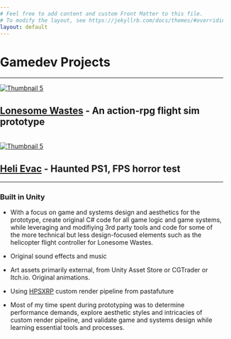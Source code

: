 ```yaml
---
# Feel free to add content and custom Front Matter to this file.
# To modify the layout, see https://jekyllrb.com/docs/themes/#overriding-theme-defaults
layout: default
---
```

# Gamedev Projects
<style>
  body {
    position: relative;
    height: 100vh; /* Full viewport height */
    margin: 0;
    padding: 0;
  }

  body::before {
    content: "";
    position: absolute;
    top: 0;
    left: 0;
    width: 100%;
    height: 100%;
    background-image: url('/assets/media/images/backgrounds/txw_background_01_large.jpg');
    background-size: cover; /* Stretches the image while maintaining aspect ratio */
    background-repeat: no-repeat;
    background-position: center center;
    opacity: 0.3; /* Adjust the opacity here */
    z-index: -1; /* Ensures the background is behind the content */
  }
</style>
---
<div class="image-grid">
  <a href="/lonesome_wastes/">
    <img src="../assets/media/images/screenshots/thumbnails/tn_home_base_heli_far.jpg" alt="Thumbnail 5">
  </a>
</div>

## [Lonesome Wastes](/lonesome_wastes) - An action-rpg flight sim prototype

<br>

<div class="image-grid">
  <a href="/heli_evac/">
    <img src="../assets/media/images/screenshots/thumbnails/tn_heli_evac.jpg" alt="Thumbnail 5">
  </a>
</div>

## [Heli Evac](/heli_evac) - Haunted PS1, FPS horror test

---

### Built in Unity

- With a focus on game and systems design and aesthetics for the prototype, create original C# code for all game logic and game systems, while leveraging and modifiying 3rd party tools and code for some of the more technical but less design-focused elements such as the helicopter flight controller for Lonesome Wastes.

- Original sound effects and music

- Art assets primarily external, from Unity Asset Store or CGTrader or Itch.io. Original animations.

- Using [HPSXRP](https://github.com/pastasfuture/com.hauntedpsx.render-pipelines.psx) custom render pipeline from pastafuture

- Most of my time spent during prototyping was to determine performance demands, explore aesthetic styles and intricacies of custom render pipeline, and validate game and systems design while learning essential tools and processes.